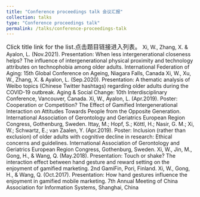 ```yaml
---
title: "Conference proceedings talk 会议汇报"
collection: talks
type: "Conference proceedings talk"
permalink: /talks/conference-proceedings-talk
---
```

<span style="font-size:16px;">
Click title link for the list.点击题目链接进入列表。

<span style="font-size:14px;">
Xi, W., Zhang, X. & Ayalon, L. (Nov.2021). Presentation: When less intergenerational closeness helps? The influence of intergenerational physical proximity and technology attributes on technophobia among older adults. International Federation of Aging: 15th Global Conference on Ageing, Niagara Falls, Canada

<span style="font-size:14px;">
Xi, W., Xu, W., Zhang, X. & Ayalon, L. (Sep.2020). Presentation: A thematic analysis of Weibo topics (Chinese Twitter hashtags) regarding older adults during the COVID-19 outbreak. Aging & Social Change: 10th Interdisciplinary Conference, Vancouver, Canada.

<span style="font-size:14px;">
Xi, W., Ayalon, L. (Apr.2019). Poster: Cooperation or Competition? The Effect of Gamified Intergenerational Interaction on Attitudes Towards People from the Opposite Generation. International Association of Gerontology and Geriatrics European Region Congress, Gothenburg, Sweden.

<span style="font-size:14px;">
Ittay, M.; Hopf, S.; Köttl, H.; Nasir, G. M.; Xi, W.; Schwartz, E.; van Zaalen, Y. (Apr.2019). Poster: Inclusion (rather than exclusion) of older adults with cognitive decline in research: Ethical concerns and guidelines. International Association of Gerontology and Geriatrics European Region Congress, Gothenburg, Sweden.

<span style="font-size:14px;">
Xi, W., Jin, M., Gong, H., & Wang, Q. (May.2018). Presentation: Touch or shake? The interaction effect between hand gesture and reward setting on the enjoyment of gamified marketing. 2nd GamiFin, Pori, Finland.

<span style="font-size:14px;">
Xi, W., Gong, H., & Wang, Q. (Oct.2017). Presentation: How hand gestures influence the enjoyment in gamified mobile marketing. 7th Annual Meeting of China Association for Information Systems, Shanghai, China
